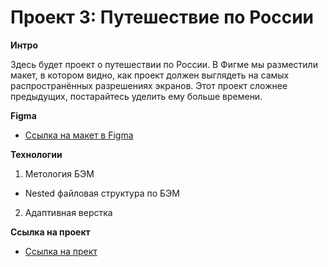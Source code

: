 # Проект 3: Путешествие по России

**Интро**

Здесь будет проект о путешествии по России.
В Фигме мы разместили макет, в котором видно, как проект должен выглядеть на самых распространённых разрешениях экранов.
Этот проект сложнее предыдущих, постарайтесь уделить ему больше времени.

**Figma**

* [Ссылка на макет в Figma](https://www.figma.com/file/OyRWEjU6wBwRe1hapzQoLx/Sprint-3%3A-Russia-%2F-desktop-%2B-mobile?node-id=28503%3A0)

**Технологии**
1. Метология БЭМ
  * Nested файловая структура по БЭМ
2. Адаптивная верстка

**Ссылка на проект**
* [Ссылка на прект](https://rnikolaenkov.github.io/russian-travel/)
